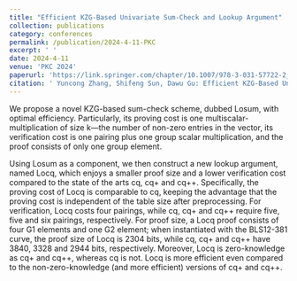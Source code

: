 ```yaml
---
title: "Efficient KZG-Based Univariate Sum-Check and Lookup Argument"
collection: publications
category: conferences
permalink: /publication/2024-4-11-PKC
excerpt: ' '
date: 2024-4-11
venue: 'PKC 2024'
paperurl: 'https://link.springer.com/chapter/10.1007/978-3-031-57722-2_13'
citation: '	Yuncong Zhang, Shifeng Sun, Dawu Gu: Efficient KZG-Based Univariate Sum-Check and Lookup Argument. Public Key Cryptography (2) 2024: 400-425'
---
```


We propose a novel KZG-based sum-check scheme, dubbed Losum, with optimal efficiency. Particularly, its proving cost is one multiscalar-multiplication of size k—the number of non-zero entries in the vector, its verification cost is one pairing plus one group scalar multiplication, and the proof consists of only one group element. 

Using Losum as a component, we then construct a new lookup argument, named Locq, which enjoys a smaller proof size and a lower verification cost compared to the state of the arts cq, cq+ and cq++. Specifically, the proving cost of Locq is comparable to cq, keeping the advantage that the proving cost is independent of the table size after preprocessing. For verification, Locq costs four pairings, while cq, cq+ and cq++ require five, five and six pairings, respectively. For proof size, a Locq proof consists of four G1 elements and one G2 element; when instantiated with the BLS12-381 curve, the proof size of Locq is 2304 bits, while cq, cq+ and cq++ have 3840, 3328 and 2944 bits, respectively. Moreover, Locq is zero-knowledge as cq+ and cq++, whereas cq is not. Locq is more efficient even compared to the non-zero-knowledge (and more efficient) versions of cq+ and cq++.
